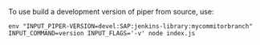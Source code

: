 To use build a development version of piper from source, use:

```
env "INPUT_PIPER-VERSION=devel:SAP:jenkins-library:mycommitorbranch" INPUT_COMMAND=version INPUT_FLAGS='-v' node index.js
```
